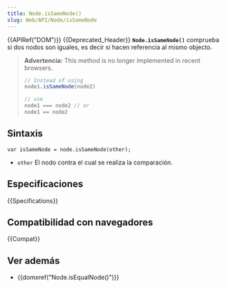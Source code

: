 ```yaml
---
title: Node.isSameNode()
slug: Web/API/Node/isSameNode
---
```


{{APIRef("DOM")}} {{Deprecated_Header}}
**`Node.isSameNode()`** comprueba si dos nodos son iguales, es decir si hacen referencia al mismo objecto.

> **Advertencia:** This method is no longer implemented in recent browsers.
>
> ```js
> // Instead of using
> node1.isSameNode(node2)
>
> // use
> node1 === node2 // or
> node1 == node2
> ```

## Sintaxis

```
var isSameNode = node.isSameNode(other);
```

- `other` El nodo contra el cual se realiza la comparación.

## Especificaciones

{{Specifications}}

## Compatibilidad con navegadores

{{Compat}}

## Ver además

- {{domxref("Node.isEqualNode()")}}
